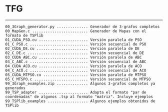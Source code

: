 # TFG
---
`00_3Graph_generator.py .............. Generador de 3-grafos completos`  
`00_MapGen.c ......................... Generador de Mapas con el formato de TSPlib`  
`01_CUDA_PSO.cu ...................... Versión paralela de PSO`  
`01_C_PSO.c .......................... Versión secuencial de PSO`  
`02_CUDA_DE.cu ....................... Versión paralela de DE`  
`02_C_DE.c ........................... Versión secuencial de DE`  
`03_CUDA_ABC.cu ...................... Versión paralela de ABC`  
`03_C_ABC.c .......................... Versión secuencial de ABC`  
`04_CUDA_ACO.cu ...................... Versión paralela de ACO` 
`04_C_ACO.c .......................... Versión secuencial de ACO`  
`05_CUDA_MTPSO.cu .................... Versión paralela de MTPSO`  
`05_C_MTSPO.c ........................ Versión secuencial de MTPSO`  
`99_3Graph_examples.zip .............. Algunos 3-grafos completos ya generados`  
`99_TSP_adapter ...................... Adapta el formato "par de coordenadas" de algunos .tsp al formato "matriz". Incluye ejemplos`  
`99_TSPlib_examples .................. Algunos ejemplos obtenidos de TSPlib`  
